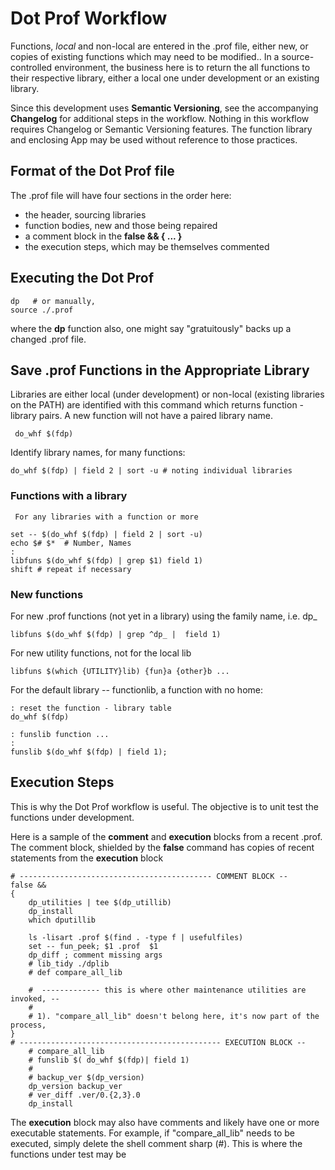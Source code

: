 
Dot Prof Workflow
=================

Functions, *local* and non-local are entered in the .prof file, either
new, or copies of existing functions which may need to be modified..
In a source-controlled environment, the business here is to return
the all functions to their respective library, either a local one
under development or an existing library. 

Since this development uses **Semantic Versioning**, see the
accompanying **Changelog** for additional steps in the
workflow. Nothing in this workflow requires Changelog or Semantic
Versioning features. The function library and enclosing App may be
used without reference to those practices.

Format of the Dot Prof file
---------------------------

The .prof file will have four sections in the order here:

- the header, sourcing libraries
- function bodies, new and those being repaired
- a comment block in the **false && { ... }** 
- the execution steps, which may be themselves commented 

Executing the Dot Prof
----------------------

	dp   # or manually,
	source ./.prof
	
where the **dp** function also, one might say "gratuitously" backs up a
changed .prof file.

Save .prof Functions in the Appropriate Library
-----------------------------------------------

Libraries are either local (under development) or non-local (existing
libraries on the PATH) are identified with this command which returns
function - library pairs.  A new function will not have a paired
library name.

     do_whf $(fdp)
	
Identify library names, for many functions:

    do_whf $(fdp) | field 2 | sort -u # noting individual libraries

### Functions with a library

	 For any libraries with a function or more

    set -- $(do_whf $(fdp) | field 2 | sort -u)
	echo $# $*  # Number, Names
	: 
	libfuns $(do_whf $(fdp) | grep $1) field 1)
	shift # repeat if necessary

###	New functions

For new .prof functions (not yet in a library) using the family name, i.e. dp_

	libfuns $(do_whf $(fdp) | grep ^dp_ |  field 1)
	
For new utility functions, not for the local lib

    libfuns $(which {UTILITY}lib) {fun}a {other}b ...
	
For the default library -- functionlib, a function with no home:

    : reset the function - library table
    do_whf $(fdp)

	: funslib function ...
	:
	funslib $(do_whf $(fdp) | field 1);	
	
Execution Steps
---------------

This is why the Dot Prof workflow is useful.   The objective is to
unit test the functions under development.   

Here is a sample of the **comment** and **execution** blocks from
a recent .prof.   The comment block, shielded by the **false** command
has copies of recent statements from the **execution** block

    # ------------------------------------------- COMMENT BLOCK	--
    false &&
    {
        dp_utilities | tee $(dp_utillib)
        dp_install
        which dputillib

        ls -lisart .prof $(find . -type f | usefulfiles)
        set -- fun_peek; $1 .prof  $1
        dp_diff ; comment missing args
        # lib_tidy ./dplib
        # def compare_all_lib
    
        #  ------------- this is where other maintenance utilities are invoked,	--
        #
        # 1). "compare_all_lib" doesn't belong here, it's now part of the process,
    }
    # --------------------------------------------- EXECUTION BLOCK	--	
        # compare_all_lib
        # funslib $( do_whf $(fdp)| field 1)
        # 
        # backup_ver $(dp_version)
        dp_version backup_ver 
        # ver_diff .ver/0.{2,3}.0
        dp_install
    
The **execution** block may also have comments and likely have one or
more executable statements.  For example, if "compare_all_lib" needs to
be executed, simply delete the shell comment sharp (#).   This is where
the functions under test may be

